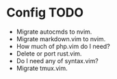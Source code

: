 # Config TODO

- Migrate autocmds to nvim.
- Migrate markdown.vim to nvim.
- How much of php.vim do I need?
- Delete or port rust.vim.
- Do I need any of syntax.vim?
- Migrate tmux.vim.
